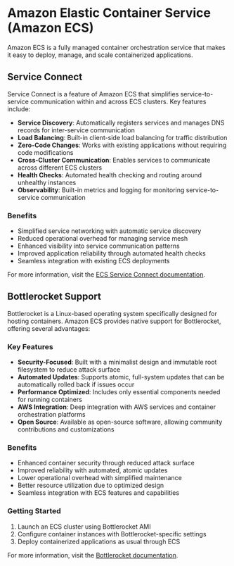 # Amazon Elastic Container Service (Amazon ECS)

Amazon ECS is a fully managed container orchestration service that makes it easy to deploy, manage, and scale containerized applications.

## Service Connect

Service Connect is a feature of Amazon ECS that simplifies service-to-service communication within and across ECS clusters. Key features include:

- **Service Discovery**: Automatically registers services and manages DNS records for inter-service communication
- **Load Balancing**: Built-in client-side load balancing for traffic distribution
- **Zero-Code Changes**: Works with existing applications without requiring code modifications
- **Cross-Cluster Communication**: Enables services to communicate across different ECS clusters
- **Health Checks**: Automated health checking and routing around unhealthy instances
- **Observability**: Built-in metrics and logging for monitoring service-to-service communication

### Benefits

- Simplified service networking with automatic service discovery
- Reduced operational overhead for managing service mesh
- Enhanced visibility into service communication patterns
- Improved application reliability through automated health checks
- Seamless integration with existing ECS deployments

For more information, visit the [ECS Service Connect documentation](https://docs.aws.amazon.com/AmazonECS/latest/developerguide/service-connect.html).

## Bottlerocket Support

Bottlerocket is a Linux-based operating system specifically designed for hosting containers. Amazon ECS provides native support for Bottlerocket, offering several advantages:

### Key Features

- **Security-Focused**: Built with a minimalist design and immutable root filesystem to reduce attack surface
- **Automated Updates**: Supports atomic, full-system updates that can be automatically rolled back if issues occur
- **Performance Optimized**: Includes only essential components needed for running containers
- **AWS Integration**: Deep integration with AWS services and container orchestration platforms
- **Open Source**: Available as open-source software, allowing community contributions and customizations

### Benefits

- Enhanced container security through reduced attack surface
- Improved reliability with automated, atomic updates
- Lower operational overhead with simplified maintenance
- Better resource utilization due to optimized design
- Seamless integration with ECS features and capabilities

### Getting Started

1. Launch an ECS cluster using Bottlerocket AMI
2. Configure container instances with Bottlerocket-specific settings
3. Deploy containerized applications as usual through ECS

For more information, visit the [Bottlerocket documentation](https://docs.aws.amazon.com/AmazonECS/latest/developerguide/ecs-bottlerocket.html).

